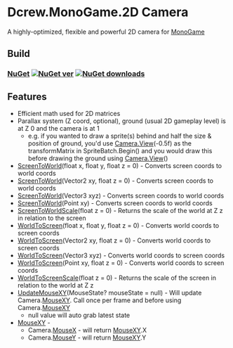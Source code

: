# Dcrew.MonoGame.2D Camera
 A highly-optimized, flexible and powerful 2D camera for [MonoGame](https://github.com/MonoGame/MonoGame)

## Build
### [NuGet](https://www.nuget.org/packages/Dcrew.MonoGame.2D_Camera) [![NuGet ver](https://img.shields.io/nuget/v/Dcrew.MonoGame.2D_Camera)](https://www.nuget.org/packages/Dcrew.MonoGame.2D_Camera) [![NuGet downloads](https://img.shields.io/nuget/dt/Dcrew.MonoGame.2D_Camera)](https://www.nuget.org/packages/Dcrew.MonoGame.2D_Camera)

## Features
- Efficient math used for 2D matrices
- Parallax system (Z coord, optional), ground (usual 2D gameplay level) is at Z 0 and the camera is at 1
  - e.g. if you wanted to draw a sprite(s) behind and half the size & position of ground, you'd use [Camera.View](https://github.com/DeanReynolds/Dcrew.MonoGame.2D-Camera/blob/master/src/Camera.cs#L206)(-0.5f) as the transformMatrix in SpriteBatch.Begin() and you would draw this before drawing the ground using [Camera.View](https://github.com/DeanReynolds/Dcrew.MonoGame.2D-Camera/blob/master/src/Camera.cs#L206)()
- [ScreenToWorld](https://github.com/DeanReynolds/Dcrew.MonoGame.2D-Camera/blob/master/src/Camera.cs#L250)(float x, float y, float z = 0) - Converts screen coords to world coords
- [ScreenToWorld](https://github.com/DeanReynolds/Dcrew.MonoGame.2D-Camera/blob/master/src/Camera.cs#L260)(Vector2 xy, float z = 0) - Converts screen coords to world coords
- [ScreenToWorld](https://github.com/DeanReynolds/Dcrew.MonoGame.2D-Camera/blob/master/src/Camera.cs#L262)(Vector3 xyz) - Converts screen coords to world coords
- [ScreenToWorld](https://github.com/DeanReynolds/Dcrew.MonoGame.2D-Camera/blob/master/src/Camera.cs#L264)(Point xy) - Converts screen coords to world coords
- [ScreenToWorldScale](https://github.com/DeanReynolds/Dcrew.MonoGame.2D-Camera/blob/master/src/Camera.cs#L266)(float z = 0) - Returns the scale of the world at Z z in relation to the screen
- [WorldToScreen](https://github.com/DeanReynolds/Dcrew.MonoGame.2D-Camera/blob/master/src/Camera.cs#L268)(float x, float y, float z = 0) - Converts world coords to screen coords
- [WorldToScreen](https://github.com/DeanReynolds/Dcrew.MonoGame.2D-Camera/blob/master/src/Camera.cs#L274)(Vector2 xy, float z = 0) - Converts world coords to screen coords
- [WorldToScreen](https://github.com/DeanReynolds/Dcrew.MonoGame.2D-Camera/blob/master/src/Camera.cs#L276)(Vector3 xyz) - Converts world coords to screen coords
- [WorldToScreen](https://github.com/DeanReynolds/Dcrew.MonoGame.2D-Camera/blob/master/src/Camera.cs#L278)(Point xy, float z = 0) - Converts world coords to screen coords
- [WorldToScreenScale](https://github.com/DeanReynolds/Dcrew.MonoGame.2D-Camera/blob/master/src/Camera.cs#L280)(float z = 0) - Returns the scale of the screen in relation to the world at Z z
- [UpdateMouseXY](https://github.com/DeanReynolds/Dcrew.MonoGame.2D-Camera/blob/master/src/Camera.cs#L289)(MouseState? mouseState = null) - Will update Camera.[MouseXY](https://github.com/DeanReynolds/Dcrew.MonoGame.2D-Camera/blob/master/src/Camera.cs#L102). Call once per frame and before using Camera.[MouseXY](https://github.com/DeanReynolds/Dcrew.MonoGame.2D-Camera/blob/master/src/Camera.cs#L102)
  - null value will auto grab latest state
- [MouseXY](https://github.com/DeanReynolds/Dcrew.MonoGame.2D-Camera/blob/master/src/Camera.cs#L102) - 
  - Camera.[MouseX](https://github.com/DeanReynolds/Dcrew.MonoGame.2D-Camera/blob/master/src/Camera.cs#L104) - will return [MouseXY](https://github.com/DeanReynolds/Dcrew.MonoGame.2D-Camera/blob/master/src/Camera.cs#L102).X
  - Camera.[MouseY](https://github.com/DeanReynolds/Dcrew.MonoGame.2D-Camera/blob/master/src/Camera.cs#L106) - will return [MouseXY](https://github.com/DeanReynolds/Dcrew.MonoGame.2D-Camera/blob/master/src/Camera.cs#L102).Y
